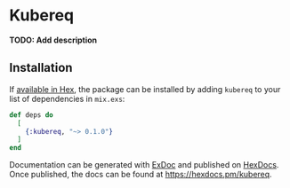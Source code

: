 # Kubereq

**TODO: Add description**

## Installation

If [available in Hex](https://hex.pm/docs/publish), the package can be installed
by adding `kubereq` to your list of dependencies in `mix.exs`:

```elixir
def deps do
  [
    {:kubereq, "~> 0.1.0"}
  ]
end
```

Documentation can be generated with [ExDoc](https://github.com/elixir-lang/ex_doc)
and published on [HexDocs](https://hexdocs.pm). Once published, the docs can
be found at <https://hexdocs.pm/kubereq>.

